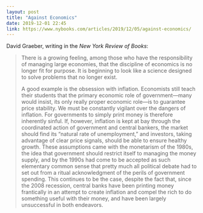 ```yaml
---
layout: post
title: "Against Economics"
date: 2019-12-01 22:45
link: https://www.nybooks.com/articles/2019/12/05/against-economics/
---
```


David Graeber, writing in the *New York Review of Books*:

> There is a growing feeling, among those who have the responsibility of managing large economies, that the discipline of economics is no longer fit for purpose. It is beginning to look like a science designed to solve problems that no longer exist.
>
> A good example is the obsession with inflation. Economists still teach their students that the primary economic role of government—many would insist, its only really proper economic role—is to guarantee price stability. We must be constantly vigilant over the dangers of inflation. For governments to simply print money is therefore inherently sinful. If, however, inflation is kept at bay through the coordinated action of government and central bankers, the market should find its “natural rate of unemployment,” and investors, taking advantage of clear price signals, should be able to ensure healthy growth. These assumptions came with the monetarism of the 1980s, the idea that government should restrict itself to managing the money supply, and by the 1990s had come to be accepted as such elementary common sense that pretty much all political debate had to set out from a ritual acknowledgment of the perils of government spending. This continues to be the case, despite the fact that, since the 2008 recession, central banks have been printing money frantically in an attempt to create inflation and compel the rich to do something useful with their money, and have been largely unsuccessful in both endeavors.
